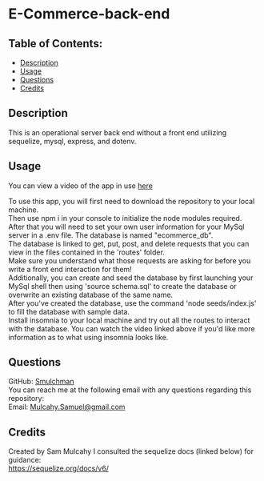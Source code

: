 # E-Commerce-back-end

## Table of Contents:
- [Description](#description)
- [Usage](#usage)
- [Questions](#questions)
- [Credits](#credits)

## Description

This is an operational server back end without a front end utilizing sequelize, mysql, express, and dotenv.

## Usage

You can view a video of the app in use [here](https://drive.google.com/file/d/1Braq8DG3RbQwyNrnuiCkdj2F3E-Sh4xv/view)

To use this app, you will first need to download the repository to your local machine.\
Then use npm i in your console to initialize the node modules required.\
After that you will need to set your own user information for your MySql server in a .env file. The database is named "ecommerce_db".\
The database is linked to get, put, post, and delete requests that you can view in the files contained in the 'routes' folder.\
Make sure you understand what those requests are asking for before you write a front end interaction for them!\
Additionally, you can create and seed the database by first launching your MySql shell then using 'source schema.sql' to create the database or overwrite an existing database of the same name.\
After you've created the database, use the command 'node seeds/index.js' to fill the database with sample data.\
Install insomnia to your local machine and try out all the routes to interact with the database. You can watch the video linked above if you'd like more information as to what using insomnia looks like.

## Questions

GitHub: [Smulchman](https://github.com/Smulchman)\
You can reach me at the following email with any questions regarding this repository:\
Email: Mulcahy.Samuel@gmail.com

## Credits
Created by Sam Mulcahy
I consulted the sequelize docs (linked below) for guidance:\
https://sequelize.org/docs/v6/